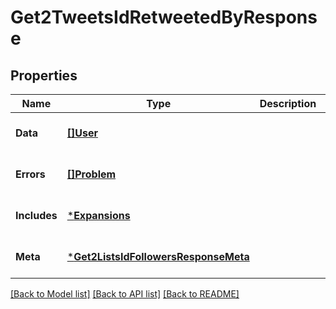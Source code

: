 # Get2TweetsIdRetweetedByResponse

## Properties
Name | Type | Description | Notes
------------ | ------------- | ------------- | -------------
**Data** | [**[]User**](User.md) |  | [optional] [default to null]
**Errors** | [**[]Problem**](Problem.md) |  | [optional] [default to null]
**Includes** | [***Expansions**](Expansions.md) |  | [optional] [default to null]
**Meta** | [***Get2ListsIdFollowersResponseMeta**](Get2ListsIdFollowersResponse_meta.md) |  | [optional] [default to null]

[[Back to Model list]](../README.md#documentation-for-models) [[Back to API list]](../README.md#documentation-for-api-endpoints) [[Back to README]](../README.md)

